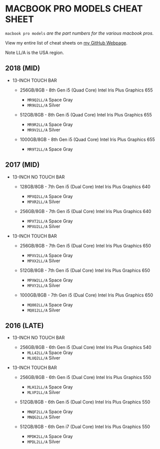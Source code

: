 # MACBOOK PRO MODELS CHEAT SHEET

`macbook pro models` _are the part numbers for the various macbook pros._

View my entire list of cheat sheets on
[my GitHub Webpage](https://jeffdecola.github.io/my-cheat-sheets/).

Note LL/A is the USA region.

## 2018 (MID)

* 13-INCH TOUCH BAR

  * 256GB/8GB - 8th Gen i5 (Quad Core) Intel Iris Plus Graphics 655
    * `MR9Q2LL/A`   Space Gray
    * `MR9U2LL/A`   Silver

  * 512GB/8GB - 8th Gen i5 (Quad Core) Intel Iris Plus Graphics 655
    * `MR9R2LL/A`   Space Gray
    * `MR9V2LL/A`   Silver

  * 1000GB/8GB - 8th Gen i5 (Quad Core) Intel Iris Plus Graphics 655
    * `MR9T2LL/A`   Space Gray

## 2017 (MID)

* 13-INCH NO TOUCH BAR

  * 128GB/8GB - 7th Gen i5 (Dual Core) Intel Iris Plus Graphics 640
    * `MPXQ2LL/A`   Space Gray
    * `MPXR2LL/A`   Silver

  * 256GB/8GB - 7th Gen i5 (Dual Core) Intel Iris Plus Graphics 640
    * `MPXT2LL/A`   Space Gray
    * `MPXU2LL/A`   Silver

* 13-INCH TOUCH BAR

  * 256GB/8GB - 7th Gen i5 (Dual Core) Intel Iris Plus Graphics 650
    * `MPXV2LL/A`   Space Gray
    * `MPXX2LL/A`   Silver

  * 512GB/8GB - 7th Gen i5 (Dual Core) Intel Iris Plus Graphics 650
    * `MPXW2LL/A`   Space Gray
    * `MPXY2LL/A`   Silver

  * 1000GB/8GB - 7th Gen i5 (Dual Core) Intel Iris Plus Graphics 650
    * `MQ002LL/A`   Space Gray
    * `MQ012LL/A`   Silver

## 2016 (LATE)

* 13-INCH NO TOUCH BAR

  * 256GB/8GB - 6th Gen i5 (Dual Core) Intel Iris Plus Graphics 540
    * `MLL42LL/A`   Space Gray
    * `MLUQ2LL/A`   Silver

* 13-INCH TOUCH BAR

  * 256GB/8GB - 6th Gen i5 (Dual Core) Intel Iris Plus Graphics 550
    * `MLH12LL/A`   Space Gray
    * `MLVP2LL/A`   Silver

  * 512GB/8GB - 6th Gen i5 (Dual Core) Intel Iris Plus Graphics 550
    * `MNQF2LL/A`   Space Gray
    * `MNQG2LL/A`   Silver

  * 512GB/8GB - 6th Gen i7 (Dual Core) Intel Iris Plus Graphics 550
    * `MPDK2LL/A`   Space Gray
    * `MPDL2LL/A`   Silver
